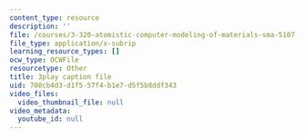 ```yaml
---
content_type: resource
description: ''
file: /courses/3-320-atomistic-computer-modeling-of-materials-sma-5107-spring-2005/708cb4d3d1f557f4b1e7d5f5b8ddf343_kHdqdTe7G44.vtt
file_type: application/x-subrip
learning_resource_types: []
ocw_type: OCWFile
resourcetype: Other
title: 3play caption file
uid: 708cb4d3-d1f5-57f4-b1e7-d5f5b8ddf343
video_files:
  video_thumbnail_file: null
video_metadata:
  youtube_id: null
---
```

